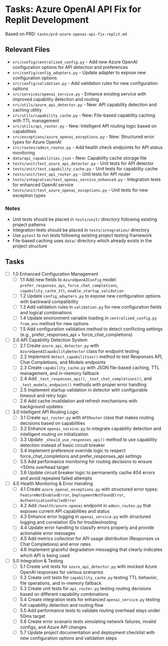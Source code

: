 # Tasks: Azure OpenAI API Fix for Replit Development

Based on PRD: `tasks/prd-azure-openai-api-fix-replit.md`

## Relevant Files

- `src/config/centralized_config.py` - Add new Azure OpenAI configuration options for API detection and preferences
- `src/config/config_adapters.py` - Update adapter to expose new configuration options
- `src/config/validation.py` - Add validation rules for new configuration options
- `src/services/openai_service.py` - Enhance existing service with improved capability detection and routing
- `src/utils/azure_api_detector.py` - New: API capability detection and caching utility
- `src/utils/capability_cache.py` - New: File-based capability caching with TTL management
- `src/utils/api_router.py` - New: Intelligent API routing logic based on capabilities
- `src/exceptions/azure_openai_exceptions.py` - New: Structured error types for Azure OpenAI
- `src/routes/admin_routes.py` - Add health check endpoints for API status monitoring
- `data/api_capabilities.json` - New: Capability cache storage file
- `tests/unit/test_azure_api_detector.py` - Unit tests for API detector
- `tests/unit/test_capability_cache.py` - Unit tests for capability cache
- `tests/unit/test_api_router.py` - Unit tests for API router
- `tests/integration/test_openai_service_enhanced.py` - Integration tests for enhanced OpenAI service
- `tests/unit/test_azure_openai_exceptions.py` - Unit tests for new exception types

### Notes

- Unit tests should be placed in `tests/unit/` directory following existing project patterns
- Integration tests should be placed in `tests/integration/` directory
- Use `pytest` to run tests following existing project testing framework
- File-based caching uses `data/` directory which already exists in the project structure

## Tasks

- [ ] 1.0 Enhanced Configuration Management
  - [ ] 1.1 Add new fields to `AzureOpenAIConfig` model: `prefer_responses_api`, `force_chat_completions`, `capability_cache_ttl`, `enable_startup_validation`
  - [ ] 1.2 Update `config_adapters.py` to expose new configuration options with backward compatibility
  - [ ] 1.3 Add validation rules in `validation.py` for new configuration fields and logical combinations
  - [ ] 1.4 Update environment variable loading in `centralized_config.py` `from_env` method for new options
  - [ ] 1.5 Add configuration validation method to detect conflicting settings (e.g., prefer_responses_api + force_chat_completions)

- [ ] 2.0 API Capability Detection System
  - [ ] 2.1 Create `azure_api_detector.py` with `AzureOpenAICapabilityDetector` class for endpoint testing
  - [ ] 2.2 Implement `detect_capabilities()` method to test Responses API, Chat Completions, and Models endpoints
  - [ ] 2.3 Create `capability_cache.py` with JSON file-based caching, TTL management, and in-memory fallback
  - [ ] 2.4 Add `_test_responses_api()`, `_test_chat_completions()`, and `_test_models_endpoint()` methods with proper error handling
  - [ ] 2.5 Implement startup validation in detector with configurable timeout and retry logic
  - [ ] 2.6 Add cache invalidation and refresh mechanisms with background updates

- [ ] 3.0 Intelligent API Routing Logic
  - [ ] 3.1 Create `api_router.py` with `APIRouter` class that makes routing decisions based on capabilities
  - [ ] 3.2 Enhance `openai_service.py` to integrate capability detection and intelligent routing on initialization
  - [ ] 3.3 Update `_should_use_responses_api()` method to use capability detection instead of basic circuit breaker
  - [ ] 3.4 Implement preference override logic to respect force_chat_completions and prefer_responses_api settings
  - [ ] 3.5 Add performance monitoring for routing decisions to ensure <50ms overhead target
  - [ ] 3.6 Update circuit breaker logic to permanently cache 404 errors and avoid repeated failed attempts

- [ ] 4.0 Health Monitoring & Error Handling
  - [ ] 4.1 Create `azure_openai_exceptions.py` with structured error types: `FeatureNotEnabledError`, `DeploymentNotFoundError`, `AuthenticationFailedError`
  - [ ] 4.2 Add `/health/azure-openai` endpoint in `admin_routes.py` that exposes current API capabilities and status
  - [ ] 4.3 Enhance error logging in `openai_service.py` with structured logging and correlation IDs for troubleshooting
  - [ ] 4.4 Update error handling to classify errors properly and provide actionable error messages
  - [ ] 4.5 Add metrics collection for API usage distribution (Responses vs Chat Completions) and error rates
  - [ ] 4.6 Implement graceful degradation messaging that clearly indicates which API is being used

- [ ] 5.0 Integration & Testing
  - [ ] 5.1 Create unit tests for `azure_api_detector.py` with mocked Azure OpenAI responses for various scenarios
  - [ ] 5.2 Create unit tests for `capability_cache.py` testing TTL behavior, file operations, and in-memory fallback
  - [ ] 5.3 Create unit tests for `api_router.py` testing routing decisions based on different capability combinations
  - [ ] 5.4 Create integration tests for enhanced `openai_service.py` testing full capability detection and routing flow
  - [ ] 5.5 Add performance tests to validate routing overhead stays under 50ms target
  - [ ] 5.6 Create error scenario tests simulating network failures, invalid configs, and Azure API changes
  - [ ] 5.7 Update project documentation and deployment checklist with new configuration options and validation steps